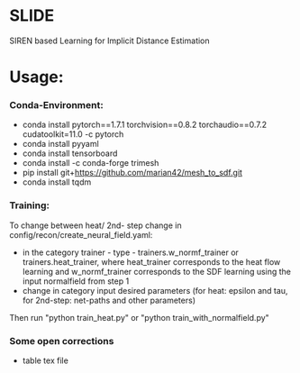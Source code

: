 # SLIDE
SIREN based Learning for Implicit Distance Estimation

# Usage:

### Conda-Environment:
- conda install pytorch==1.7.1 torchvision==0.8.2 torchaudio==0.7.2 cudatoolkit=11.0 -c pytorch
- conda install pyyaml
- conda install tensorboard
- conda install -c conda-forge trimesh
- pip install git+https://github.com/marian42/mesh_to_sdf.git
- conda install tqdm


### Training:
To change between heat/ 2nd- step change in config/recon/create_neural_field.yaml: 
- in the category  trainer - type - trainers.w_normf_trainer or trainers.heat_trainer, where heat_trainer corresponds to the heat flow learning and w_normf_trainer corresponds to the SDF learning using the input normalfield from step 1
- change in category input desired parameters (for heat: epsilon and tau, for 2nd-step: net-paths and other parameters)
  
Then run "python train_heat.py" or "python train_with_normalfield.py"

### Some open corrections
- table tex file


